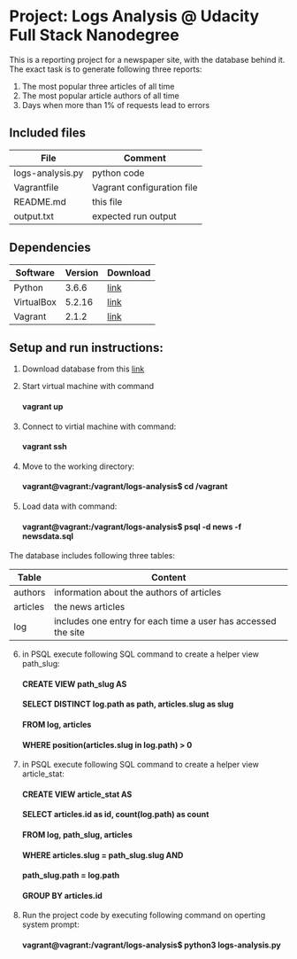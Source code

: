 # Project: Logs Analysis @ Udacity Full Stack Nanodegree

This is a reporting project for a newspaper site, with the database behind it. The exact task is to generate following three reports:

1. The most popular three articles of all time
2. The most popular article authors of all time
3. Days when more than 1% of requests lead to errors

## Included files


| File | Comment |
| ------ | ------ |
| logs-analysis.py | python code |
| Vagrantfile | Vagrant configuration file |
| README.md | this file |
| output.txt | expected run output |


## Dependencies

| Software | Version | Download |
| ------ | ------ | ------ |
| Python | 3.6.6 | [link](https://www.python.org/downloads/release/python-366/) |
| VirtualBox | 5.2.16 | [link](https://download.virtualbox.org/virtualbox/5.2.16/) |
| Vagrant | 2.1.2 | [link](https://releases.hashicorp.com/vagrant/2.1.2/) |


## Setup and run instructions:

1. Download database from this [link](https://d17h27t6h515a5.cloudfront.net/topher/2016/August/57b5f748_newsdata/newsdata.zip)

2. Start virtual machine with command
    #### vagrant up

3. Connect to virtial machine with command:
    #### vagrant ssh

4. Move to the working directory:
    #### vagrant@vagrant:/vagrant/logs-analysis$ cd /vagrant

5. Load data with command:
    #### vagrant@vagrant:/vagrant/logs-analysis$ psql -d news -f newsdata.sql

The database includes following three tables:

| Table | Content |
| ------ | ------ | 
| authors | information about the authors of articles |
| articles | the news articles |
| log | includes one entry for each time a user has accessed the site |

6. in PSQL execute following SQL command to create a helper view path_slug:
    #### CREATE VIEW path_slug AS	
    #### SELECT DISTINCT log.path as path, articles.slug as slug 
    #### FROM log, articles
    #### WHERE position(articles.slug in log.path) > 0

7. in PSQL execute following SQL command to create a helper view article_stat:
    #### CREATE VIEW article_stat AS
    #### SELECT articles.id as id, count(log.path) as count
    #### FROM log, path_slug, articles
    #### WHERE articles.slug = path_slug.slug AND
    #### path_slug.path = log.path
    #### GROUP BY articles.id

8. Run the project code by executing following command on operting system prompt:
    #### vagrant@vagrant:/vagrant/logs-analysis$ python3 logs-analysis.py
